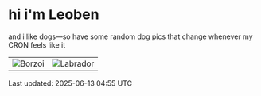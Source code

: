 # hi i'm Leoben

and i like dogs—so have some random dog pics that change whenever my CRON feels like it

|  |  |
|--------|----------|
| ![Borzoi](https://random-dog-vercel.vercel.app/api/random-borzoi?v=1749790540) | ![Labrador](https://random-dog-vercel.vercel.app/api/random-labrador?v=1749790540) |

Last updated: 2025-06-13 04:55 UTC
